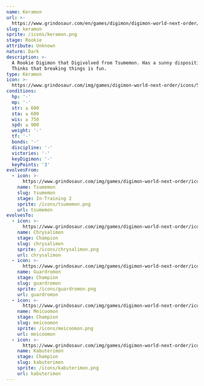 ```yaml
---
name: Keramon
url: >-
  https://www.grindosaur.com/en/games/digimon/digimon-world-next-order/digimon/56-keramon
slug: keramon
sprite: /icons/keramon.png
stage: Rookie
attribute: Unknown
nature: Dark
description: >-
  A Rookie Digimon that Digivolved from Tsumemon. Has a sunny disposition.
  Thinks that breaking things is fun.
type: Keramon
icon: >-
  https://www.grindosaur.com/img/games/digimon-world-next-order/icons/56-keramon-icon.png
conditions:
  hp: '-'
  mp: '-'
  str: ≥ 600
  sta: ≥ 600
  wis: ≥ 750
  spd: ≥ 900
  weight: '-'
  tf: '-'
  bonds: '-'
  discipline: '-'
  victories: '-'
  keyDigimon: '-'
  keyPoints: '3'
evolvesFrom:
  - icon: >-
      https://www.grindosaur.com/img/games/digimon-world-next-order/icons/20-tsumemon-icon-small.png
    name: Tsumemon
    slug: tsumemon
    stage: In-Training 2
    sprite: /icons/tsumemon.png
    url: tsumemon
evolvesTo:
  - icon: >-
      https://www.grindosaur.com/img/games/digimon-world-next-order/icons/106-chrysalimon-icon-small.png
    name: Chrysalimon
    stage: Champion
    slug: chrysalimon
    sprite: /icons/chrysalimon.png
    url: chrysalimon
  - icon: >-
      https://www.grindosaur.com/img/games/digimon-world-next-order/icons/85-guardromon-icon-small.png
    name: Guardromon
    stage: Champion
    slug: guardromon
    sprite: /icons/guardromon.png
    url: guardromon
  - icon: >-
      https://www.grindosaur.com/img/games/digimon-world-next-order/icons/111-meicoomon-icon-small.png
    name: Meicoomon
    stage: Champion
    slug: meicoomon
    sprite: /icons/meicoomon.png
    url: meicoomon
  - icon: >-
      https://www.grindosaur.com/img/games/digimon-world-next-order/icons/63-kabuterimon-icon-small.png
    name: Kabuterimon
    stage: Champion
    slug: kabuterimon
    sprite: /icons/kabuterimon.png
    url: kabuterimon
---
```


